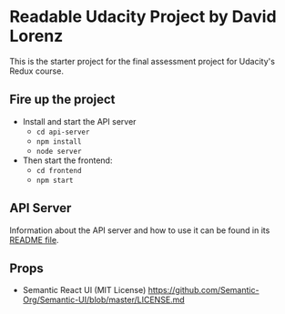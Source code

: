 # Readable Udacity Project by David Lorenz

This is the starter project for the final assessment project for Udacity's Redux course.


## Fire up the project

* Install and start the API server
    - `cd api-server`
    - `npm install`
    - `node server`
* Then start the frontend:
    - `cd frontend`
    - `npm start`

## API Server
Information about the API server and how to use it can be found in its [README file](api-server/README.md).

## Props
- Semantic React UI (MIT License)
    https://github.com/Semantic-Org/Semantic-UI/blob/master/LICENSE.md